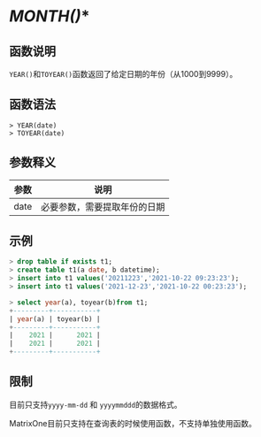 # *MONTH()**

## **函数说明**

`YEAR()`和`TOYEAR()`函数返回了给定日期的年份（从1000到9999）。

## **函数语法**

```
> YEAR(date)
> TOYEAR(date)
```

## **参数释义**

|  参数  | 说明  |
|  ----  | ----  |
| date  | 必要参数，需要提取年份的日期 |

## **示例**

```sql
> drop table if exists t1;
> create table t1(a date, b datetime);
> insert into t1 values('20211223','2021-10-22 09:23:23');
> insert into t1 values('2021-12-23','2021-10-22 00:23:23');

> select year(a), toyear(b)from t1;
+---------+-----------+
| year(a) | toyear(b) |
+---------+-----------+
|    2021 |      2021 |
|    2021 |      2021 |
+---------+-----------+
```

## **限制**

目前只支持`yyyy-mm-dd` 和 `yyyymmddd`的数据格式。

MatrixOne目前只支持在查询表的时候使用函数，不支持单独使用函数。